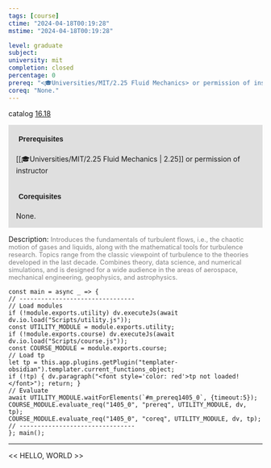 ```yaml
---
tags: [course]
ctime: "2024-04-18T00:19:28"
mstime: "2024-04-18T00:19:28"

level: graduate
subject: 
university: mit
completion: closed
percentage: 0
prereq: "<🎓Universities/MIT/2.25 Fluid Mechanics> or permission of instructor"
coreq: "None."
---
```


catalog [16.18](http://student.mit.edu/catalog/m16a.html#16.18)

<span style="display: block; padding: 15px; background-color: rgb(100, 100, 100, 0.2);"><font id="m_prereq1405_0" style="display: block; font-family: Arial, sans-serif; font-weight: bold; padding: 5px">Prerequisites</font><br><span id="prereq1405_0">[[🎓Universities/MIT/2.25 Fluid Mechanics | 2.25]] or permission of instructor</span></span>
<span style="display: block; padding: 15px; background-color: rgb(100, 100, 100, 0.2);"><font id="m_coreq1405_0" style="display: block; font-family: Arial, sans-serif; font-weight: bold; padding: 5px">Corequisites</font><br><span id="coreq1405_0">None.</span></span>

<font style="">Description:</font>
<font style="color: grey; font-size: 0.8rem;">Introduces the fundamentals of turbulent flows, i.e., the chaotic motion of gases and liquids, along with the mathematical tools for turbulence research. Topics range from the classic viewpoint of turbulence to the theories developed in the last decade. Combines theory, data science, and numerical simulations, and is designed for a wide audience in the areas of aerospace, mechanical engineering, geophysics, and astrophysics.</font>

```dataviewjs
const main = async _ => {
// --------------------------------
// Load modules
if (!module.exports.utility) dv.executeJs(await dv.io.load("Scripts/utility.js"));
const UTILITY_MODULE = module.exports.utility;
if (!module.exports.course) dv.executeJs(await dv.io.load("Scripts/course.js"));
const COURSE_MODULE = module.exports.course;
// Load tp
let tp = this.app.plugins.getPlugin("templater-obsidian").templater.current_functions_object;
if (!tp) { dv.paragraph("<font style='color: red'>tp not loaded!</font>"); return; }
// Evaluate
await UTILITY_MODULE.waitForElements(`#m_prereq1405_0`, {timeout:5});
COURSE_MODULE.evaluate_req("1405_0", "prereq", UTILITY_MODULE, dv, tp);
COURSE_MODULE.evaluate_req("1405_0", "coreq", UTILITY_MODULE, dv, tp);
// --------------------------------
}; main();
```

---

<< HELLO, WORLD >>
